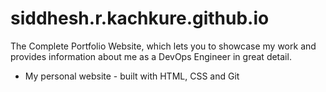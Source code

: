# siddhesh.r.kachkure.github.io
The Complete Portfolio Website, which lets you to showcase my work and provides information about me as a DevOps Engineer in great detail.

* My personal website - built with HTML, CSS and Git
  
